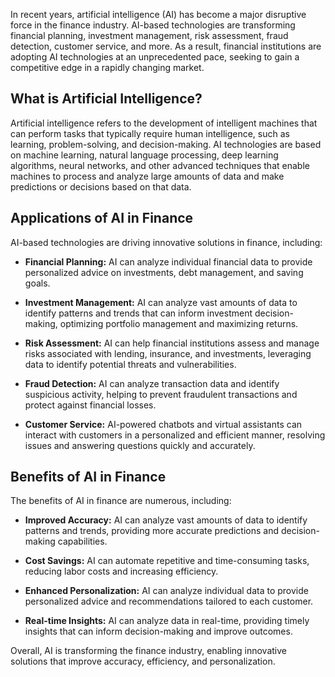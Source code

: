 
In recent years, artificial intelligence (AI) has become a major disruptive force in the finance industry. AI-based technologies are transforming financial planning, investment management, risk assessment, fraud detection, customer service, and more. As a result, financial institutions are adopting AI technologies at an unprecedented pace, seeking to gain a competitive edge in a rapidly changing market.

What is Artificial Intelligence?
--------------------------------

Artificial intelligence refers to the development of intelligent machines that can perform tasks that typically require human intelligence, such as learning, problem-solving, and decision-making. AI technologies are based on machine learning, natural language processing, deep learning algorithms, neural networks, and other advanced techniques that enable machines to process and analyze large amounts of data and make predictions or decisions based on that data.

Applications of AI in Finance
-----------------------------

AI-based technologies are driving innovative solutions in finance, including:

* **Financial Planning:** AI can analyze individual financial data to provide personalized advice on investments, debt management, and saving goals.

* **Investment Management:** AI can analyze vast amounts of data to identify patterns and trends that can inform investment decision-making, optimizing portfolio management and maximizing returns.

* **Risk Assessment:** AI can help financial institutions assess and manage risks associated with lending, insurance, and investments, leveraging data to identify potential threats and vulnerabilities.

* **Fraud Detection:** AI can analyze transaction data and identify suspicious activity, helping to prevent fraudulent transactions and protect against financial losses.

* **Customer Service:** AI-powered chatbots and virtual assistants can interact with customers in a personalized and efficient manner, resolving issues and answering questions quickly and accurately.

Benefits of AI in Finance
-------------------------

The benefits of AI in finance are numerous, including:

* **Improved Accuracy:** AI can analyze vast amounts of data to identify patterns and trends, providing more accurate predictions and decision-making capabilities.

* **Cost Savings:** AI can automate repetitive and time-consuming tasks, reducing labor costs and increasing efficiency.

* **Enhanced Personalization:** AI can analyze individual data to provide personalized advice and recommendations tailored to each customer.

* **Real-time Insights:** AI can analyze data in real-time, providing timely insights that can inform decision-making and improve outcomes.

Overall, AI is transforming the finance industry, enabling innovative solutions that improve accuracy, efficiency, and personalization.
